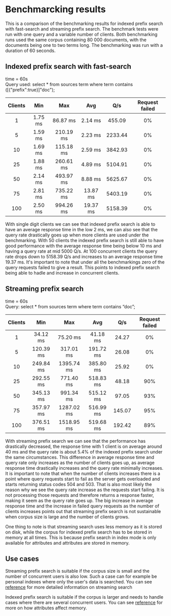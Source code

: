 # Benchmarcking results

This is a comparison of the benchmarking results for indexed prefix search with fast-search and streaming prefix search.
The benchmark tests were run with one query and a variable number of clients.
Both benchmarking runs used the same corpus containing 80 000 documents,
with the documents being one to two terms long.
The benchmarking was run with a duration of 60 seconds.

## Indexed prefix search with fast-search
time = 60s \
Query used: select * from sources term where term contains ([{\"prefix\":true}]\"doc\");

| Clients  | Min        | Max        | Avg        | Q/s        | Request failed |
| :-------:|:----------:|:----------:|:----------:|:----------:|:--------------:|
| 1        | 1.75 ms    | 86.87 ms   | 2.14 ms    | 455.09     | 0%             |
| 5        | 1.59 ms    | 210.19 ms  | 2.23 ms    | 2233.44    | 0%             |
| 10       | 1.69 ms    | 115.18 ms  | 2.59 ms    | 3842.93    | 0%             |
| 25       | 1.88 ms    | 260.61 ms  | 4.89 ms    | 5104.91    | 0%             |
| 50       | 2.14 ms    | 493.97 ms  | 8.88 ms    | 5625.67    | 0%             |
| 75       | 2.81 ms    | 735.22 ms  | 13.87 ms   | 5403.19    | 0%             |
| 100      | 2.50 ms    | 994.26 ms  | 19.37 ms   | 5158.39    | 0%             |

With single digit clients we can see that indexed prefix search is able to have an average response time in the low 2 ms, we can also see that the query rate drastically goes up when more clients are used under the benchmarking. With 50 clients the indexed prefix search is still able to have good performance with the average response time being below 10 ms and having a query rate at mid 5000 Q/s. At 100 concurrent clients the query rate drops down to 5158.39 Q/s and increases to an average response time 19.37 ms. It's important to note that under all the benchmarkings zero of the query requests failed to give a result. This points to indexed prefix search being able to hadle and increase in concurrent clients.

## Streaming prefix search

time = 60s \
Query: select * from sources term where term contains “doc”;

| Clients  | Min        | Max        | Avg        | Q/s        | Request failed |
| :-------:|:----------:|:----------:|:----------:|:----------:|:--------------:|
| 1        | 34.12 ms   | 75.20 ms   | 41.18 ms   | 24.27      | 0%             |
| 5        | 120.39 ms  | 317.01 ms  | 191.72 ms  | 26.08      | 0%             |
| 10       | 249.84 ms  | 1395.74 ms | 385.80 ms  | 25.92      | 0%             |
| 25       | 292.55 ms  | 771.40 ms  | 518.83 ms  | 48.18      | 90%            |
| 50       | 345.13 ms  | 991.34 ms  | 515.12 ms  | 97.05      | 93%            |
| 75       | 357.97 ms  | 1287.02 ms | 516.99 ms  | 145.07     | 95%            |
| 100      | 376.51 ms  | 1518.95 ms | 519.68 ms  | 192.42     | 89%            |

With streaming prefix search we can see that the performance has drastically decreased, the response time with 1 client is on average around 40 ms and the query rate is about 5.4% of the indexed prefix search under the same circumstances. This difference in average response time and query rate only increases as the number of clients goes up, as average response time drastically increases and the query rate minimally increases. It is important to note that when the number of clients increases there is a point where query requests start to fail as the server gets overloaded and starts returning status codes 504 and 503. That is also most likely the reason why we see the query rate increase as the requests start failing. It is not processing those requests and therefore returns a response faster, making it seem as the query rate goes up. The big increase in average response time and the increase in failed query requests as the number of clients increases points out that streaming prefix search is not sustainable when corpus size is large and the number of clients grows.   

One thing to note is that streaming search uses less memory as it is stored on disk, while the corpus for indexed prefix search has to be stored in memory at all times. This is because prefix search in index mode is only available for attributes and attributes are stored in memory.

## Use cases
Streaming prefix search is suitable if the corpus size is small and the number of concurrent users is also low. Such a case can for example be personal indexes where only the user's data is searched. You can see [reference](https://docs.vespa.ai/en/streaming-search.html) for more detailed information on streaming search

Indexed prefix search is suitable if the corpus is larger and needs to handle cases where there are several concurrent users. You can see [reference](https://docs.vespa.ai/en/attributes.html) for more on how attributes affect memory.
